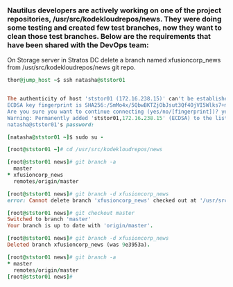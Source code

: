 ### Nautilus developers are actively working on one of the project repositories, /usr/src/kodekloudrepos/news. They were doing some testing and created few test branches, now they want to clean those test branches. Below are the requirements that have been shared with the DevOps team:



On Storage server in Stratos DC delete a branch named xfusioncorp_news from /usr/src/kodekloudrepos/news git repo.

```ruby
thor@jump_host ~$ ssh natasha@ststor01


The authenticity of host 'ststor01 (172.16.238.15)' can't be established.
ECDSA key fingerprint is SHA256:/SmMo4x/5QbwBKTZjObJsut3Qf4OjVI5Wlks7+mxlqA.
Are you sure you want to continue connecting (yes/no/[fingerprint])? yes
Warning: Permanently added 'ststor01,172.16.238.15' (ECDSA) to the list of known hosts.
natasha@ststor01's password: 

[natasha@ststor01 ~]$ sudo su -

[root@ststor01 ~]# cd /usr/src/kodekloudrepos/news

[root@ststor01 news]# git branch -a
  master
* xfusioncorp_news
  remotes/origin/master

[root@ststor01 news]# git branch -d xfusioncorp_news
error: Cannot delete branch 'xfusioncorp_news' checked out at '/usr/src/kodekloudrepos/news'

[root@ststor01 news]# git checkout master
Switched to branch 'master'
Your branch is up to date with 'origin/master'.

[root@ststor01 news]# git branch -d xfusioncorp_news
Deleted branch xfusioncorp_news (was 9e3953a).

[root@ststor01 news]# git branch -a
* master
  remotes/origin/master
[root@ststor01 news]# 

```
